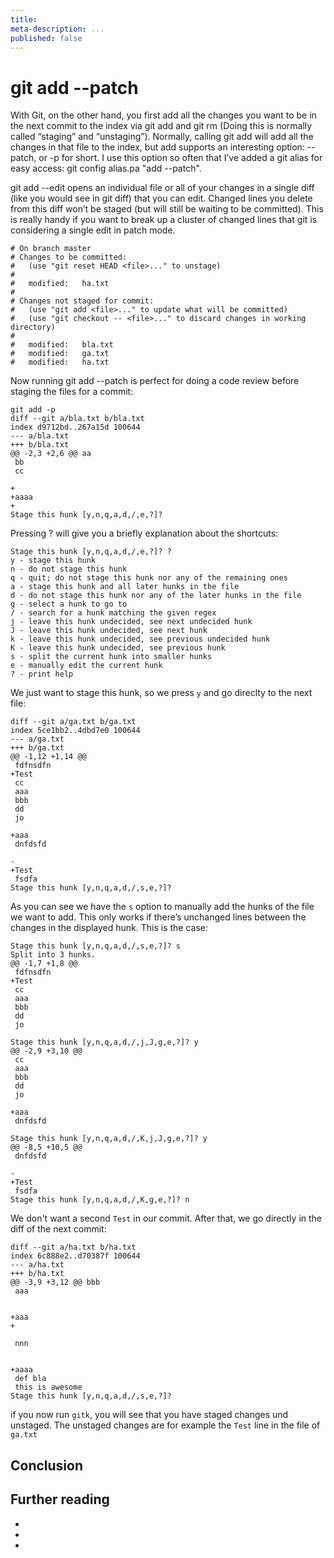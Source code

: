 ```yaml
---
title:
meta-description: ...
published: false
---
```

# git add --patch
With Git, on the other hand, you first add all the changes you want to be in the next commit to the index via git add and git rm (Doing this is normally called “staging” and “unstaging”). Normally, calling git add <file> will add all the changes in that file to the index, but add supports an interesting option: --patch, or -p for short. I use this option so often that I’ve added a git alias for easy access: git config alias.pa "add --patch".

  git add --edit opens an individual file or all of your changes in a single diff (like you would see in git diff) that you can edit. Changed lines you delete from this diff won’t be staged (but will still be waiting to be committed). This is really handy if you want to break up a cluster of changed lines that git is considering a single edit in patch mode.

    # On branch master
    # Changes to be committed:
    #   (use "git reset HEAD <file>..." to unstage)
    #
    #	modified:   ha.txt
    #
    # Changes not staged for commit:
    #   (use "git add <file>..." to update what will be committed)
    #   (use "git checkout -- <file>..." to discard changes in working directory)
    #
    #	modified:   bla.txt
    #	modified:   ga.txt
    #	modified:   ha.txt

Now running git add --patch is perfect for doing a code review before staging the files for a commit:


    git add -p
    diff --git a/bla.txt b/bla.txt
    index d9712bd..267a15d 100644
    --- a/bla.txt
    +++ b/bla.txt
    @@ -2,3 +2,6 @@ aa
     bb
     cc

    +
    +aaaa
    +
    Stage this hunk [y,n,q,a,d,/,e,?]?

Pressing ? will give you a briefly explanation about the shortcuts:


    Stage this hunk [y,n,q,a,d,/,e,?]? ?
    y - stage this hunk
    n - do not stage this hunk
    q - quit; do not stage this hunk nor any of the remaining ones
    a - stage this hunk and all later hunks in the file
    d - do not stage this hunk nor any of the later hunks in the file
    g - select a hunk to go to
    / - search for a hunk matching the given regex
    j - leave this hunk undecided, see next undecided hunk
    J - leave this hunk undecided, see next hunk
    k - leave this hunk undecided, see previous undecided hunk
    K - leave this hunk undecided, see previous hunk
    s - split the current hunk into smaller hunks
    e - manually edit the current hunk
    ? - print help

We just want to stage this hunk, so we press `y` and go direclty to the next file:

    diff --git a/ga.txt b/ga.txt
    index 5ce1bb2..4dbd7e0 100644
    --- a/ga.txt
    +++ b/ga.txt
    @@ -1,12 +1,14 @@
     fdfnsdfn
    +Test
     cc
     aaa
     bbb
     dd
     jo

    +aaa
     dnfdsfd

    -
    +Test
     fsdfa
    Stage this hunk [y,n,q,a,d,/,s,e,?]?

As you can see we have the `s` option to manually add the hunks of the file we want to add. This only works if there’s unchanged
lines between the changes in the displayed hunk. This is the case:


    Stage this hunk [y,n,q,a,d,/,s,e,?]? s
    Split into 3 hunks.
    @@ -1,7 +1,8 @@
     fdfnsdfn
    +Test
     cc
     aaa
     bbb
     dd
     jo

    Stage this hunk [y,n,q,a,d,/,j,J,g,e,?]? y
    @@ -2,9 +3,10 @@
     cc
     aaa
     bbb
     dd
     jo

    +aaa
     dnfdsfd

    Stage this hunk [y,n,q,a,d,/,K,j,J,g,e,?]? y
    @@ -8,5 +10,5 @@
     dnfdsfd

    -
    +Test
     fsdfa
    Stage this hunk [y,n,q,a,d,/,K,g,e,?]? n

We don't want a second `Test` in our commit. After that, we go directly in the diff of the next commit:

    diff --git a/ha.txt b/ha.txt
    index 6c888e2..d70387f 100644
    --- a/ha.txt
    +++ b/ha.txt
    @@ -3,9 +3,12 @@ bbb
     aaa


    +aaa
    +

     nnn


    +aaaa
     def bla
     this is awesome
    Stage this hunk [y,n,q,a,d,/,s,e,?]?

if you now run `gitk`, you will see that you have staged changes und unstaged. The unstaged changes are for example the `Test` line
in the file of `ga.txt`


## Conclusion

## Further reading

-
-
-


